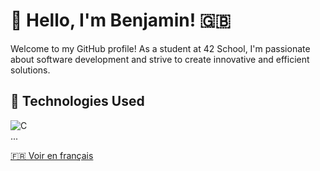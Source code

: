 # 👋 Hello, I'm Benjamin! 🇬🇧  

Welcome to my GitHub profile! As a student at 42 School, I'm passionate about software development and strive to create innovative and efficient solutions.  

## 🚀 Technologies Used  
![C](https://img.shields.io/badge/C-A8B9CC?style=for-the-badge&logo=c&logoColor=white)  
...

[🇫🇷 Voir en français](README.md)
